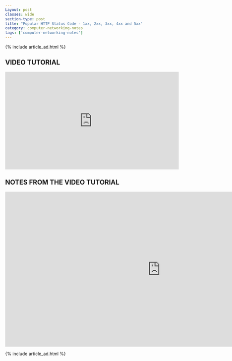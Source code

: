 ```yaml
---
Layout: post
classes: wide
section-type: post
title: "Popular HTTP Status Code - 1xx, 2xx, 3xx, 4xx and 5xx"
category: computer-networking-notes
tags: ['computer-networking-notes']
---
```

{% include article_ad.html %}

## VIDEO TUTORIAL

<iframe width="560" height="315" src="https://www.youtube.com/embed/U0X1JeFq4q8" frameborder="0" allow="accelerometer; autoplay; clipboard-write; encrypted-media; gyroscope; picture-in-picture" allowfullscreen></iframe>

## NOTES FROM THE VIDEO TUTORIAL

<iframe src="https://onedrive.live.com/embed?cid=518082577767DAE9&resid=518082577767DAE9%211125&authkey=AEO0C6hQuUgg61w&em=2" width="1000" height="500" frameborder="0" scrolling="no"></iframe>

{% include article_ad.html %}
